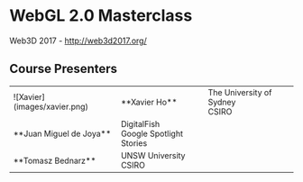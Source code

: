 # WebGL 2.0 Masterclass
Web3D 2017 - http://web3d2017.org/

## Course Presenters

<table>
  <tbody>
    <tr>
      <td>![Xavier](images/xavier.png)</td>
      <td>**Xavier Ho**</td>
      <td>The University of Sydney<br>CSIRO</td>
    </tr>
    <tr>
      <td>**Juan Miguel de Joya**</td>
      <td>DigitalFish<br>Google Spotlight Stories</td>
    </tr>
    <tr>
      <td>**Tomasz Bednarz**</td>
      <td>UNSW University<br>CSIRO</td>
    </tr>
  </tbody>
</table>

